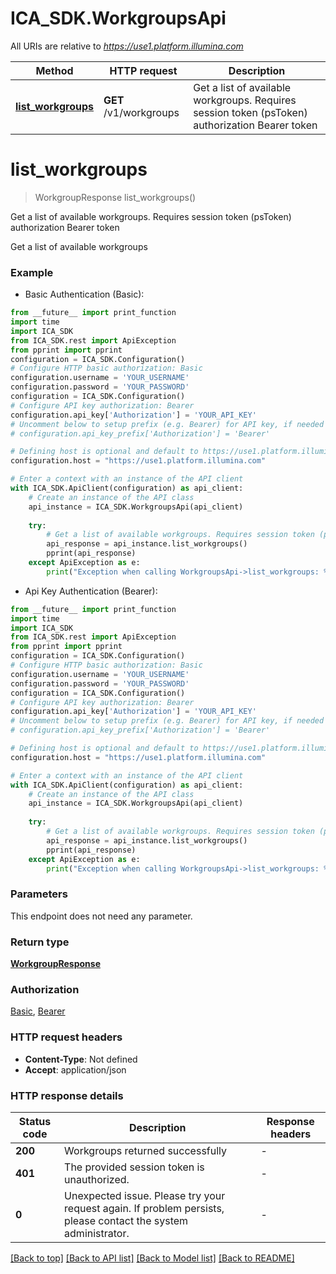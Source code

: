 # ICA_SDK.WorkgroupsApi

All URIs are relative to *https://use1.platform.illumina.com*

Method | HTTP request | Description
------------- | ------------- | -------------
[**list_workgroups**](WorkgroupsApi.md#list_workgroups) | **GET** /v1/workgroups | Get a list of available workgroups. Requires session token (psToken) authorization Bearer token


# **list_workgroups**
> WorkgroupResponse list_workgroups()

Get a list of available workgroups. Requires session token (psToken) authorization Bearer token

Get a list of available workgroups

### Example

* Basic Authentication (Basic):
```python
from __future__ import print_function
import time
import ICA_SDK
from ICA_SDK.rest import ApiException
from pprint import pprint
configuration = ICA_SDK.Configuration()
# Configure HTTP basic authorization: Basic
configuration.username = 'YOUR_USERNAME'
configuration.password = 'YOUR_PASSWORD'
configuration = ICA_SDK.Configuration()
# Configure API key authorization: Bearer
configuration.api_key['Authorization'] = 'YOUR_API_KEY'
# Uncomment below to setup prefix (e.g. Bearer) for API key, if needed
# configuration.api_key_prefix['Authorization'] = 'Bearer'

# Defining host is optional and default to https://use1.platform.illumina.com
configuration.host = "https://use1.platform.illumina.com"

# Enter a context with an instance of the API client
with ICA_SDK.ApiClient(configuration) as api_client:
    # Create an instance of the API class
    api_instance = ICA_SDK.WorkgroupsApi(api_client)
    
    try:
        # Get a list of available workgroups. Requires session token (psToken) authorization Bearer token
        api_response = api_instance.list_workgroups()
        pprint(api_response)
    except ApiException as e:
        print("Exception when calling WorkgroupsApi->list_workgroups: %s\n" % e)
```

* Api Key Authentication (Bearer):
```python
from __future__ import print_function
import time
import ICA_SDK
from ICA_SDK.rest import ApiException
from pprint import pprint
configuration = ICA_SDK.Configuration()
# Configure HTTP basic authorization: Basic
configuration.username = 'YOUR_USERNAME'
configuration.password = 'YOUR_PASSWORD'
configuration = ICA_SDK.Configuration()
# Configure API key authorization: Bearer
configuration.api_key['Authorization'] = 'YOUR_API_KEY'
# Uncomment below to setup prefix (e.g. Bearer) for API key, if needed
# configuration.api_key_prefix['Authorization'] = 'Bearer'

# Defining host is optional and default to https://use1.platform.illumina.com
configuration.host = "https://use1.platform.illumina.com"

# Enter a context with an instance of the API client
with ICA_SDK.ApiClient(configuration) as api_client:
    # Create an instance of the API class
    api_instance = ICA_SDK.WorkgroupsApi(api_client)
    
    try:
        # Get a list of available workgroups. Requires session token (psToken) authorization Bearer token
        api_response = api_instance.list_workgroups()
        pprint(api_response)
    except ApiException as e:
        print("Exception when calling WorkgroupsApi->list_workgroups: %s\n" % e)
```

### Parameters
This endpoint does not need any parameter.

### Return type

[**WorkgroupResponse**](WorkgroupResponse.md)

### Authorization

[Basic](../README.md#Basic), [Bearer](../README.md#Bearer)

### HTTP request headers

 - **Content-Type**: Not defined
 - **Accept**: application/json

### HTTP response details
| Status code | Description | Response headers |
|-------------|-------------|------------------|
**200** | Workgroups returned successfully |  -  |
**401** | The provided session token is unauthorized. |  -  |
**0** | Unexpected issue. Please try your request again. If problem persists, please contact the system administrator. |  -  |

[[Back to top]](#) [[Back to API list]](../README.md#documentation-for-api-endpoints) [[Back to Model list]](../README.md#documentation-for-models) [[Back to README]](../README.md)

